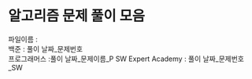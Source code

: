# 알고리즘 문제 풀이 모음

파일이름 :   
백준 : 풀이 날짜_문제번호  
프로그래머스 :풀이 날짜_문제이름_P
SW Expert Academy : 풀이 날짜_문제번호_SW
